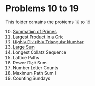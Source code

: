 # Problems 10 to 19

This folder contains the problems 10 to 19

10. [Summation of Primes](https://github.com/cr2007/Project-Euler/tree/main/java/p10-p19/Problem%2010%20-%20Summation%20of%20Primes)
11. [Largest Product in a Grid](https://github.com/cr2007/Project-Euler/tree/main/java/p10-p19/Problem%2011%20-%20Largest%20Product%20in%20a%20Grid)
12. [Highly Divisible Triangular Number](https://github.com/cr2007/Project-Euler/tree/main/java/p10-p19/Problem%2012%20-%20Highly%20Divisible%20Triangular%20Number)
13. [Large Sum](https://github.com/cr2007/Project-Euler/tree/main/java/p10-p19/Problem%2013%20-%20Large%20Sum)
14. Longest Collatz Sequence
15. Lattice Paths
16. Power Digit Sum
17. Number Letter Counts
18. Maximum Path Sum I
19. Counting Sundays
